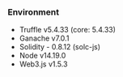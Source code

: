 ### Environment

- Truffle v5.4.33 (core: 5.4.33)
- Ganache v7.0.1
- Solidity - 0.8.12 (solc-js)
- Node v14.19.0
- Web3.js v1.5.3
